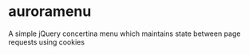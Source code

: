 # auroramenu
A simple jQuery concertina menu which maintains state between page requests using cookies
